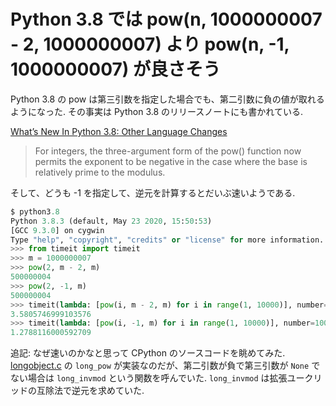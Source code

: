 # Python 3.8 では pow(n, 1000000007 - 2, 1000000007) より pow(n, -1, 1000000007) が良さそう

Python 3.8 の pow は第三引数を指定した場合でも、第二引数に負の値が取れるようになった. その事実は Python 3.8 のリリースノートにも書かれている.

[What’s New In Python 3.8: Other Language Changes](https://docs.python.org/3/whatsnew/3.8.html#other-language-changes)

> For integers, the three-argument form of the pow() function now permits the exponent to be negative in the case where the base is relatively prime to the modulus.

そして、どうも -1 を指定して、逆元を計算するとだいぶ速いようである.

```python
$ python3.8
Python 3.8.3 (default, May 23 2020, 15:50:53)
[GCC 9.3.0] on cygwin
Type "help", "copyright", "credits" or "license" for more information.
>>> from timeit import timeit
>>> m = 1000000007
>>> pow(2, m - 2, m)
500000004
>>> pow(2, -1, m)
500000004
>>> timeit(lambda: [pow(i, m - 2, m) for i in range(1, 10000)], number=100)
3.5805746999103576
>>> timeit(lambda: [pow(i, -1, m) for i in range(1, 10000)], number=100)
1.2788116000592709
```

追記: なぜ速いのかなと思って CPython のソースコードを眺めてみた. [longobject.c](https://github.com/python/cpython/blob/master/Objects/longobject.c) の `long_pow` が実装なのだが、第二引数が負で第三引数が `None` でない場合は `long_invmod` という関数を呼んでいた. `long_invmod` は拡張ユークリッドの互除法で逆元を求めていた.
